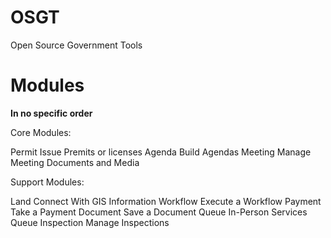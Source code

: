# OSGT
Open Source Government Tools





# Modules
**In no specific order**

Core Modules:

Permit
  Issue Premits or licenses
Agenda
  Build Agendas
Meeting
  Manage Meeting Documents and Media

Support Modules:

Land
  Connect With GIS Information
Workflow
  Execute a Workflow
Payment
  Take a Payment
Document
  Save a Document
Queue
  In-Person Services Queue
Inspection
  Manage Inspections

